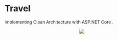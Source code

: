 # Travel
Implementing Clean Architecture with ASP.NET Core . 

<p align="center">
  <kbd>
<img src="https://miro.medium.com/max/1024/0*cKlf8Eymfs0hu8-2.png"></img>
  </kbd>
</p>
